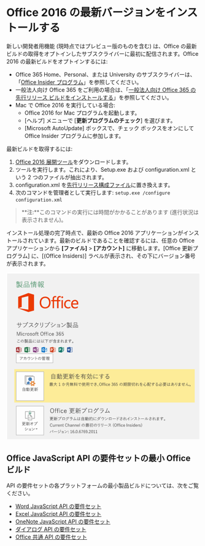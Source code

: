 # <a name="install-the-latest-version-of-office-2016"></a>Office 2016 の最新バージョンをインストールする

新しい開発者用機能 (現時点ではプレビュー版のものを含む) は、Office の最新ビルドの取得をオプトインしたサブスクライバーに最初に配信されます。Office 2016 の最新ビルドをオプトインするには: 

- Office 365 Home、Personal、または University のサブスクライバーは、「[Office Insider プログラム](https://products.office.com/en-us/office-insider)」を参照してください。
- 一般法人向け Office 365 をご利用の場合は、「[一般法人向け Office 365 の先行リリース ビルドをインストールする](https://support.office.com/en-us/article/Install-the-First-Release-build-for-Office-365-for-business-customers-4dd8ba40-73c0-4468-b778-c7b744d03ead?ui=en-US&rs=en-US&ad=US)」を参照してください。
- Mac で Office 2016 を実行している場合:
    - Office 2016 for Mac プログラムを起動します。
    - [ヘルプ] メニューで [**更新プログラムのチェック**] を選びます。
    - [Microsoft AutoUpdate] ボックスで、チェック ボックスをオンにして Office Insider プログラムに参加します。 

最新ビルドを取得するには: 

1. [Office 2016 展開ツール](https://www.microsoft.com/en-us/download/details.aspx?id=49117)をダウンロードします。 
2. ツールを実行します。これにより、Setup.exe および configuration.xml という 2 つのファイルが抽出されます。
3. configuration.xml を[先行リリース構成ファイル](https://raw.githubusercontent.com/OfficeDev/Office-Add-in-Commands-Samples/master/Tools/FirstReleaseConfig/configuration.xml)に置き換えます。
4. 次のコマンドを管理者として実行します: `setup.exe /configure configuration.xml` 

>**注:**このコマンドの実行には時間がかかることがあります (進行状況は表示されません)。

インストール処理の完了時点で、最新の Office 2016 アプリケーションがインストールされています。最新のビルドであることを確認するには、任意の Office アプリケーションから **[ファイル]**  >  **[アカウント]** に移動します。[Office 更新プログラム] に、[(Office Insiders)] ラベルが表示され、その下にバージョン番号が表示されます。

![Office Insiders のラベルと製品情報を示すスクリーンショット](../images/officeinsider.PNG)

## <a name="minimum-office-builds-for-office-javascript-api-requirement-sets"></a>Office JavaScript API の要件セットの最小 Office ビルド

API の要件セットの各プラットフォームの最小製品ビルドについては、次をご覧ください。

- [Word JavaScript API の要件セット](http://dev.office.com/reference/add-ins/requirement-sets/word-api-requirement-sets)
- [Excel JavaScript API の要件セット](http://dev.office.com/reference/add-ins/requirement-sets/excel-api-requirement-sets)
- [OneNote JavaScript API の要件セット](http://dev.office.com/reference/add-ins/requirement-sets/onenote-api-requirement-sets)
- [ダイアログ API の要件セット](http://dev.office.com/reference/add-ins/requirement-sets/dialog-api-requirement-sets)
- [Office 共通 API の要件セット](http://dev.office.com/reference/add-ins/requirement-sets/office-add-in-requirement-sets)
